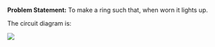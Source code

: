 **Problem Statement:**
To make a ring such that, when worn it lights up.

The circuit diagram is:

![](http://elonics.in/sites/default/files/inline-images/touch-switch-circuit-using-transistor-schematic.png)



